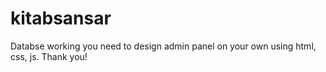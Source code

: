 # kitabsansar
Databse working you need to design admin panel on your own using html, css, js. Thank you!
